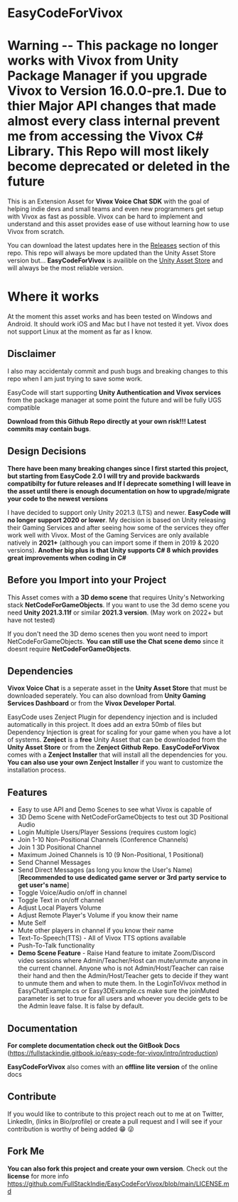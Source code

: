 # EasyCodeForVivox

# Warning -- This package no longer works with Vivox from Unity Package Manager if you upgrade Vivox to Version 16.0.0-pre.1. Due to thier Major API changes that made almost every class internal prevent me from accessing the Vivox C# Library. This Repo will most likely become deprecated or deleted in the future

This is an Extension Asset for **Vivox Voice Chat SDK** with the goal of helping indie devs and small teams and even new programmers get setup with Vivox as fast as possible. Vivox can be hard to implement and understand and this asset provides ease of use without learning how to use Vivox from scratch.

You can download the latest updates here in the [Releases](https://github.com/FullStackIndie/EasyCodeForVivox/releases) section of this repo. This repo will always be more updated than the Unity Asset Store version but...   **EasyCodeForVivox** is availible on the [Unity Asset Store](https://assetstore.unity.com/packages/add-ons/easycodeforvivox-202190)  and will always be the most reliable version.

# Where it works

At the moment this asset works and has been tested on Windows and Android. It should work iOS and Mac but I have not tested it yet.
Vivox does not support Linux at the moment as far as I know.

## Disclaimer

I also may accidentaly commit and push bugs and breaking changes to this repo when I am just trying to save some work.

EasyCode will start supporting **Unity Authentication and Vivox services** from the package manager at some point the future and will be fully UGS compatible

**Download from this Github Repo directly at your own risk!!! Latest commits may contain bugs**.

## Design Decisions

**There have been many breaking changes since I first started this project, but starting from EasyCode 2.0 I will try and provide backwards compatibilty for future releases and If I deprecate something I will leave in the asset until there is enough documentation on how to upgrade/migrate your code to the newest versions**

I have decided to support only Unity 2021.3 (LTS) and newer. **EasyCode will no longer support 2020 or lower**. My decision is based on Unity releasing their Gaming Services and after seeing how some of the services they offer work well with Vivox. Most of the Gaming Services are only available natively in **2021+** (although you can import some if them in 2019 & 2020 versions). **Another big plus is that Unity supports C# 8 which provides great improvements when coding in C#**

## Before you Import into your Project

This Asset comes with a **3D demo scene** that requires Unity's Networking stack **NetCodeForGameObjects**. If you want to use the 3d demo scene you need **Unity 2021.3.11f** or similar **2021.3 version**. (May work on 2022+ but have not tested)

If you don't need the 3D demo scenes then you wont need to import NetCodeForGameObjects. **You can still use the Chat scene demo** since it doesnt require **NetCodeForGameObjects**.

## Dependencies

**Vivox Voice Chat** is a seperate asset in the **Unity Asset Store** that must be downloaded seperately. You can also download from **Unity Gaming Services Dashboard** or from the **Vivox Developer Portal**.

EasyCode uses Zenject Plugin for dependency injection and is included automatically in this project. It does add an extra 50mb of files but Dependency Injection is great for scaling for your game when you have a lot of systems. **Zenject** is a **free** Unity Asset that can be downloaded from the **Unity Asset Store** or from the **Zenject Github Repo**. **EasyCodeForVivox** comes with a **Zenject Installer** that will install all the dependencies for you. **You can also use your own Zenject Installer** if you want to customize the installation process.

## Features

- Easy to use API and Demo Scenes to see what Vivox is capable of
- 3D Demo Scene with NetCodeForGameObjects to test out 3D Positional Audio
- Login Multiple Users/Player Sessions (requires custom logic)
- Join 1-10 Non-Positional Channels (Conference Channels)
- Join 1 3D Positional Channel
- Maximum Joined Channels is 10 (9 Non-Positional, 1 Positional)
- Send Channel Messages
- Send Direct Messages (as long you know the User's Name) [**Recommended to use dedicated game server or 3rd party service to get user's name**]
- Toggle Voice/Audio on/off in channel
- Toggle Text in on/off channel
- Adjust Local Players Volume
- Adjust Remote Player's Volume if you know their name
- Mute Self
- Mute other players in channel if you know their name
- Text-To-Speech(TTS) - All of Vivox TTS options available
- Push-To-Talk functionality
- **Demo Scene Feature** - Raise Hand feature to imitate Zoom/Discord video sessions where Admin/Teacher/Host can mute/unmute anyone in the current channel. Anyone who is not Admin/Host/Teacher can raise their hand and then the Admin/Host/Teacher gets to decide if they want to unmute them and when to mute them. In the LoginToVivox method in EasyChatExample.cs or Easy3DExample.cs make sure the joinMuted parameter is set to true for all users and whoever you decide gets to be the Admin leave false. It is false by default.

## Documentation

**For complete documentation check out the GitBook Docs**
(<https://fullstackindie.gitbook.io/easy-code-for-vivox/intro/introduction>)

**EasyCodeForVivox** also comes with an **offline lite version** of the online docs

## Contribute

If you would like to contribute to this project reach out to me at on Twitter, LinkedIn, (links in Bio/profile) or create a pull request and I will see if your contribution is worthy of being added :grin: :stuck_out_tongue_winking_eye:

## Fork Me

**You can also fork this project and create your own version**. Check out the **license** for more info <https://github.com/FullStackIndie/EasyCodeForVivox/blob/main/LICENSE.md>
